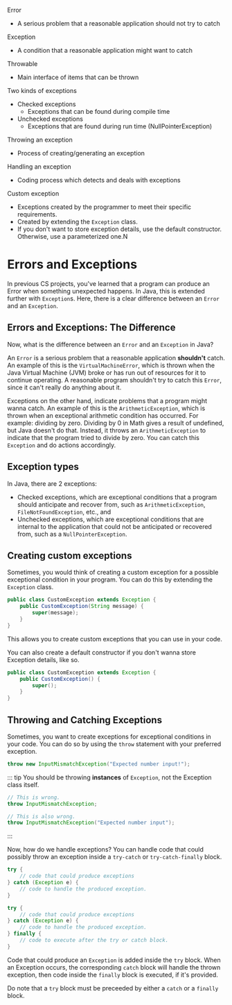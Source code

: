 
Error
- A serious problem that a reasonable application should not try to catch

Exception
- A condition that a reasonable application might want to catch

Throwable
- Main interface of items that can be thrown

Two kinds of exceptions
- Checked exceptions
	- Exceptions that can be found during compile time
- Unchecked exceptions
	- Exceptions that are found during run time (NullPointerException)

Throwing an exception
- Process of creating/generating an exception

Handling an exception
- Coding process which detects and deals with exceptions


Custom exception
- Exceptions created by the programmer to meet their specific requirements.
- Created by extending the `Exception` class.
- If you don't want to store exception details, use the default constructor. Otherwise, use a parameterized one.N

# Errors and Exceptions

In previous CS projects, you've learned that a program can produce an Error when something unexpected happens. In Java, this is extended further with `Exception`s. Here, there is a clear difference between an `Error` and an `Exception`.

## Errors and Exceptions: The Difference

Now, what is the difference between an `Error` and an `Exception` in Java?

An `Error` is a serious problem that a reasonable application **shouldn't** catch. An example of this is the `VirtualMachineError`, which is thrown when the Java Virtual Machine (JVM) broke or has run out of resources for it to continue operating. A reasonable program shouldn't try to catch this `Error`, since it can't really do anything about it.

Exceptions on the other hand, indicate problems that a program might wanna catch. An example of this is the `ArithmeticException`, which is thrown when an exceptional arithmetic condition has occurred. For example: dividing by zero. Dividing by 0 in Math gives a result of undefined, but Java doesn't do that. Instead, it throws an `ArithmeticException` to indicate that the program tried to divide by zero. You can catch this `Exception` and do actions accordingly.

## Exception types

In Java, there are 2 exceptions:
- Checked exceptions, which are exceptional conditions that a program should anticipate and recover from, such as `ArithmeticException`, `FileNotFoundException`, etc., and
- Unchecked exceptions, which are exceptional conditions that are internal to the application that could not be anticipated or recovered from, such as a `NullPointerException`.

## Creating custom exceptions

Sometimes, you would think of creating a custom exception for a possible exceptional condition in your program. You can do this by extending the `Exception` class.

```java
public class CustomException extends Exception {
	public CustomException(String message) {
		super(message);
	}
}
```

This allows you to create custom exceptions that you can use in your code.

You can also create a default constructor if you don't wanna store Exception details, like so.

```java
public class CustomException extends Exception {
	public CustomException() {
		super();
	}
}
```

## Throwing and Catching Exceptions

Sometimes, you want to create exceptions for exceptional conditions in your code. You can do so by using the `throw` statement with your preferred exception.

```java
throw new InputMismatchException("Expected number input!");
```

::: tip
You should be throwing **instances** of `Exception`, not the Exception class itself.

```java
// This is wrong.
throw InputMismatchException;

// This is also wrong.
throw InputMismatchException("Expected number input");
```
:::

Now, how do we handle exceptions? You can handle code that could possibly throw an exception inside a `try-catch` or `try-catch-finally` block.

```java
try {
	// code that could produce exceptions
} catch (Exception e) {
	// code to handle the produced exception.
}

try {
	// code that could produce exceptions
} catch (Exception e) {
	// code to handle the produced exception.
} finally {
	// code to execute after the try or catch block.
}
```

Code that could produce an `Exception` is added inside the `try` block. When an Exception occurs, the corresponding `catch` block will handle the thrown exception, then code inside the `finally` block is executed, if it's provided.

Do note that a `try` block must be preceeded by either a `catch` or a `finally` block.
